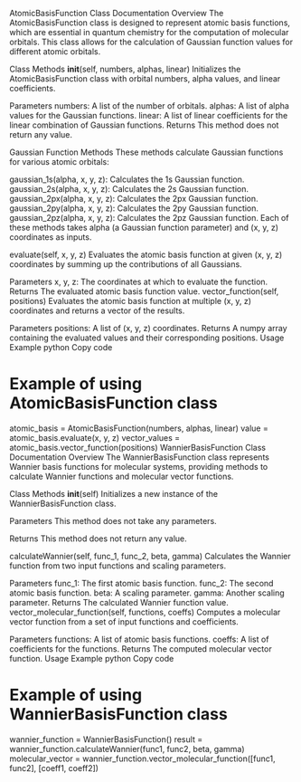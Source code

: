 AtomicBasisFunction Class Documentation
Overview
The AtomicBasisFunction class is designed to represent atomic basis functions, which are essential in quantum chemistry for the computation of molecular orbitals. This class allows for the calculation of Gaussian function values for different atomic orbitals.

Class Methods
__init__(self, numbers, alphas, linear)
Initializes the AtomicBasisFunction class with orbital numbers, alpha values, and linear coefficients.

Parameters
numbers: A list of the number of orbitals.
alphas: A list of alpha values for the Gaussian functions.
linear: A list of linear coefficients for the linear combination of Gaussian functions.
Returns
This method does not return any value.

Gaussian Function Methods
These methods calculate Gaussian functions for various atomic orbitals:

gaussian_1s(alpha, x, y, z): Calculates the 1s Gaussian function.
gaussian_2s(alpha, x, y, z): Calculates the 2s Gaussian function.
gaussian_2px(alpha, x, y, z): Calculates the 2px Gaussian function.
gaussian_2py(alpha, x, y, z): Calculates the 2py Gaussian function.
gaussian_2pz(alpha, x, y, z): Calculates the 2pz Gaussian function.
Each of these methods takes alpha (a Gaussian function parameter) and (x, y, z) coordinates as inputs.

evaluate(self, x, y, z)
Evaluates the atomic basis function at given (x, y, z) coordinates by summing up the contributions of all Gaussians.

Parameters
x, y, z: The coordinates at which to evaluate the function.
Returns
The evaluated atomic basis function value.
vector_function(self, positions)
Evaluates the atomic basis function at multiple (x, y, z) coordinates and returns a vector of the results.

Parameters
positions: A list of (x, y, z) coordinates.
Returns
A numpy array containing the evaluated values and their corresponding positions.
Usage Example
python
Copy code
# Example of using AtomicBasisFunction class
atomic_basis = AtomicBasisFunction(numbers, alphas, linear)
value = atomic_basis.evaluate(x, y, z)
vector_values = atomic_basis.vector_function(positions)
WannierBasisFunction Class Documentation
Overview
The WannierBasisFunction class represents Wannier basis functions for molecular systems, providing methods to calculate Wannier functions and molecular vector functions.

Class Methods
__init__(self)
Initializes a new instance of the WannierBasisFunction class.

Parameters
This method does not take any parameters.

Returns
This method does not return any value.

calculateWannier(self, func_1, func_2, beta, gamma)
Calculates the Wannier function from two input functions and scaling parameters.

Parameters
func_1: The first atomic basis function.
func_2: The second atomic basis function.
beta: A scaling parameter.
gamma: Another scaling parameter.
Returns
The calculated Wannier function value.
vector_molecular_function(self, functions, coeffs)
Computes a molecular vector function from a set of input functions and coefficients.

Parameters
functions: A list of atomic basis functions.
coeffs: A list of coefficients for the functions.
Returns
The computed molecular vector function.
Usage Example
python
Copy code
# Example of using WannierBasisFunction class
wannier_function = WannierBasisFunction()
result = wannier_function.calculateWannier(func1, func2, beta, gamma)
molecular_vector = wannier_function.vector_molecular_function([func1, func2], [coeff1, coeff2])
